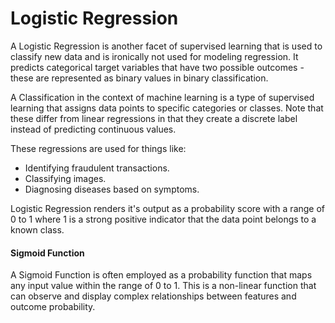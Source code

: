 # Logistic Regression

A Logistic Regression is another facet of supervised learning that is used to classify new data and is ironically not used for modeling regression. It predicts categorical target variables that have two possible outcomes - these are represented as binary values in binary classification.

A Classification in the context of machine learning is a type of supervised learning that assigns data points to specific categories or classes. Note that these differ from linear regressions in that they create a discrete label instead of predicting continuous values.

These regressions are used for things like:

- Identifying fraudulent transactions.
- Classifying images.
- Diagnosing diseases based on symptoms.

Logistic Regression renders it's output as a probability score with a range of 0 to 1 where 1 is a strong positive indicator that the data point belongs to a known class.

#### Sigmoid Function

A Sigmoid Function is often employed as a probability function that maps any input value within the range of 0 to 1. This is a non-linear function that can observe and display complex relationships between features and outcome probability.


